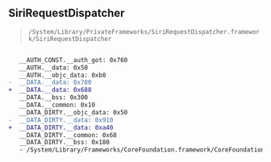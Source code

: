 ## SiriRequestDispatcher

> `/System/Library/PrivateFrameworks/SiriRequestDispatcher.framework/SiriRequestDispatcher`

```diff

   __AUTH_CONST.__auth_got: 0x760
   __AUTH.__data: 0x50
   __AUTH.__objc_data: 0xb0
-  __DATA.__data: 0x780
+  __DATA.__data: 0x688
   __DATA.__bss: 0x300
   __DATA.__common: 0x10
   __DATA_DIRTY.__objc_data: 0x50
-  __DATA_DIRTY.__data: 0x910
+  __DATA_DIRTY.__data: 0xa40
   __DATA_DIRTY.__common: 0x68
   __DATA_DIRTY.__bss: 0x180
   - /System/Library/Frameworks/CoreFoundation.framework/CoreFoundation

```
